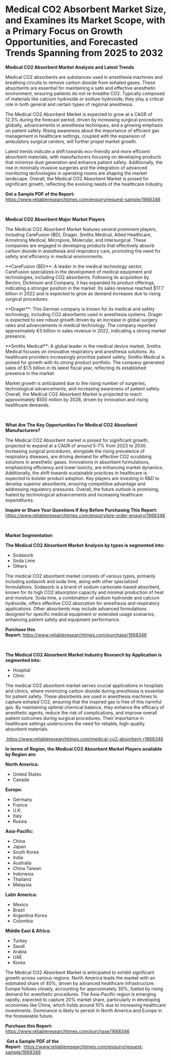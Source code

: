 <p><h1>Medical CO2 Absorbent Market Size, and Examines its Market Scope, with a Primary Focus on Growth Opportunities, and Forecasted Trends Spanning from 2025 to 2032</h1></p><p><strong>Medical CO2 Absorbent Market Analysis and Latest Trends</strong></p>
<p><p>Medical CO2 absorbents are substances used in anesthesia machines and breathing circuits to remove carbon dioxide from exhaled gases. These absorbents are essential for maintaining a safe and effective anesthetic environment, ensuring patients do not re-breathe CO2. Typically composed of materials like calcium hydroxide or sodium hydroxide, they play a critical role in both general and certain types of regional anesthesia.</p><p>The Medical CO2 Absorbent Market is expected to grow at a CAGR of 12.3% during the forecast period, driven by increasing surgical procedures globally, advancements in anesthesia techniques, and a growing emphasis on patient safety. Rising awareness about the importance of efficient gas management in healthcare settings, coupled with the expansion of ambulatory surgical centers, will further propel market growth. </p><p>Latest trends indicate a shift towards eco-friendly and more efficient absorbent materials, with manufacturers focusing on developing products that minimize dust generation and enhance patient safety. Additionally, the rise in minimally invasive surgeries and the integration of advanced monitoring technologies in operating rooms are shaping the market landscape. Overall, the Medical CO2 Absorbent Market is poised for significant growth, reflecting the evolving needs of the healthcare industry.</p></p>
<p><strong>Get a Sample PDF of the Report:&nbsp;</strong> <a href="https://www.reliableresearchtimes.com/enquiry/request-sample/1668346?utm_campaign=3106&utm_medium=2&utm_source=Github&utm_content=ia&utm_term=19042025&utm_id=medical-co2-absorbent">https://www.reliableresearchtimes.com/enquiry/request-sample/1668346</a></p>
<p>&nbsp;</p>
<p><strong>Medical CO2 Absorbent Major Market Players</strong></p>
<p><p>The Medical CO2 Absorbent Market features several prominent players, including CareFusion (BD), Drager, Smiths Medical, Allied Healthcare, Armstrong Medical, Micropore, Molecular, and Intersurgical. These companies are engaged in developing products that effectively absorb carbon dioxide in anesthesia and respiratory care, promoting the need for safety and efficiency in medical environments.</p><p>**CareFusion (BD)**: A leader in the medical technology sector, CareFusion specializes in the development of medical equipment and technologies, including CO2 absorbents. Following its acquisition by Becton, Dickinson and Company, it has expanded its product offerings, indicating a stronger position in the market. Its sales revenue reached $17.7 billion in 2022 and is expected to grow as demand increases due to rising surgical procedures.</p><p>**Drager**: This German company is known for its medical and safety technology, including CO2 absorbents used in anesthesia systems. Drager is expected to see robust growth driven by an increase in global surgery rates and advancements in medical technology. The company reported approximately €3 billion in sales revenue in 2022, indicating a strong market presence.</p><p>**Smiths Medical**: A global leader in the medical device market, Smiths Medical focuses on innovative respiratory and anesthesia solutions. As healthcare providers increasingly prioritize patient safety, Smiths Medical is poised for growth with its strong product portfolio. The company generated sales of $1.5 billion in its latest fiscal year, reflecting its established presence in the market.</p><p>Market growth is anticipated due to the rising number of surgeries, technological advancements, and increasing awareness of patient safety. Overall, the Medical CO2 Absorbent Market is projected to reach approximately $550 million by 2028, driven by innovation and rising healthcare demands.</p></p>
<p>&nbsp;</p>
<p><strong>What Are The Key Opportunities For Medical CO2 Absorbent Manufacturers?</strong></p>
<p><p>The Medical CO2 Absorbent market is poised for significant growth, projected to expand at a CAGR of around 5-7% from 2023 to 2030. Increasing surgical procedures, alongside the rising prevalence of respiratory diseases, are driving demand for effective CO2 scrubbing solutions in anesthetic gases. Innovations in absorbent formulations, emphasizing efficiency and lower toxicity, are enhancing market dynamics. Additionally, the shift towards sustainable practices in healthcare is expected to bolster product adoption. Key players are investing in R&D to develop superior absorbents, ensuring competitive advantage and addressing regulatory pressures. Overall, the future outlook is promising, fueled by technological advancements and increasing healthcare expenditures.</p></p>
<p><strong>Inquire or Share Your Questions If Any Before Purchasing This Report:</strong> <a href="https://www.reliableresearchtimes.com/enquiry/pre-order-enquiry/1668346?utm_campaign=3106&utm_medium=2&utm_source=Github&utm_content=ia&utm_term=19042025&utm_id=medical-co2-absorbent">https://www.reliableresearchtimes.com/enquiry/pre-order-enquiry/1668346</a></p>
<p>&nbsp;</p>
<p><strong>Market Segmentation</strong></p>
<p><strong>The Medical CO2 Absorbent Market Analysis by types is segmented into:</strong></p>
<p><ul><li>Sodasorb</li><li>Soda Lime</li><li>Others</li></ul></p>
<p><p>The medical CO2 absorbent market consists of various types, primarily including sodasorb and soda lime, along with other specialized formulations. Sodasorb is a brand of sodium carbonate-based absorbent, known for its high CO2 absorption capacity and minimal production of heat and moisture. Soda lime, a combination of sodium hydroxide and calcium hydroxide, offers effective CO2 absorption for anesthesia and respiratory applications. Other absorbents may include advanced formulations designed for specific medical equipment or extended usage scenarios, enhancing patient safety and equipment performance.</p></p>
<p><strong>Purchase this Report:&nbsp;</strong><a href="https://www.reliableresearchtimes.com/purchase/1668346?utm_campaign=3106&utm_medium=2&utm_source=Github&utm_content=ia&utm_term=19042025&utm_id=medical-co2-absorbent">https://www.reliableresearchtimes.com/purchase/1668346</a></p>
<p>&nbsp;</p>
<p><strong>The Medical CO2 Absorbent Market Industry Research by Application is segmented into:</strong></p>
<p><ul><li>Hospital</li><li>Clinic</li></ul></p>
<p><p>The medical CO2 absorbent market serves crucial applications in hospitals and clinics, where minimizing carbon dioxide during anesthesia is essential for patient safety. These absorbents are used in anesthesia machines to capture exhaled CO2, ensuring that the inspired gas is free of this harmful gas. By maintaining optimal chemical balance, they enhance the efficacy of anesthetic agents, reduce the risk of complications, and improve overall patient outcomes during surgical procedures. Their importance in healthcare settings underscores the need for reliable, high-quality absorbent materials.</p></p>
<p><a href="https://www.reliableresearchtimes.com/medical-co2-absorbent-r1668346?utm_campaign=3106&utm_medium=2&utm_source=Github&utm_content=ia&utm_term=19042025&utm_id=medical-co2-absorbent">&nbsp;https://www.reliableresearchtimes.com/medical-co2-absorbent-r1668346</a></p>
<p><strong>In terms of Region, the Medical CO2 Absorbent Market Players available by Region are:</strong></p>
<p>
    <p> <strong> North America: </strong>
        <ul>
            <li>United States</li>
            <li>Canada</li>
        </ul>
        </p> 
    <p> <strong> Europe: </strong>
        <ul>
            <li>Germany</li>
            <li>France</li>
            <li>U.K.</li>
            <li>Italy</li>
            <li>Russia</li>
        </ul>
        </p> 
    <p> <strong> Asia-Pacific: </strong>
        <ul>
            <li>China</li>
            <li>Japan</li>
            <li>South Korea</li>
            <li>India</li>
            <li>Australia</li>
            <li>China Taiwan</li>
            <li>Indonesia</li>
            <li>Thailand</li>
            <li>Malaysia</li>
        </ul>
        </p> 
    <p> <strong> Latin America: </strong>
        <ul>
            <li>Mexico</li>
            <li>Brazil</li>
            <li>Argentina Korea</li>
            <li>Colombia</li>
        </ul>
        </p> 
    <p> <strong> Middle East & Africa: </strong>
        <ul>
            <li>Turkey</li>
            <li>Saudi</li>
            <li>Arabia</li>
            <li>UAE</li>
            <li>Korea</li>
        </ul>
    </p>
    </p>
<p><p>The Medical CO2 Absorbent Market is anticipated to exhibit significant growth across various regions. North America leads the market with an estimated share of 40%, driven by advanced healthcare infrastructure. Europe follows closely, accounting for approximately 30%, fueled by rising demand for anesthetic procedures. The Asia-Pacific region is emerging rapidly, expected to capture 20% market share, particularly in developing economies like China, which holds around 10% due to increasing healthcare investments. Dominance is likely to persist in North America and Europe in the foreseeable future.</p></p>
<p><strong>Purchase this Report: </strong><a href="https://www.reliableresearchtimes.com/purchase/1668346?utm_campaign=3106&utm_medium=2&utm_source=Github&utm_content=ia&utm_term=19042025&utm_id=medical-co2-absorbent">https://www.reliableresearchtimes.com/purchase/1668346</a></p>
<p>&nbsp;<strong>Get a Sample PDF of the Report:&nbsp;&nbsp;</strong><a href="https://www.reliableresearchtimes.com/enquiry/request-sample/1668346?utm_campaign=3106&utm_medium=2&utm_source=Github&utm_content=ia&utm_term=19042025&utm_id=medical-co2-absorbent">https://www.reliableresearchtimes.com/enquiry/request-sample/1668346</a></p>
<p><strong></strong></p>
<p><p></p><p></p><p></p></p>